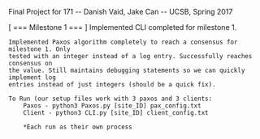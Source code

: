 Final Project for 171
-- Danish Vaid, Jake Can
-- UCSB, Spring 2017


[ === Milestone 1 === ]
    Implemented CLI completed for milestone 1.

    Implemented Paxos algorithm completely to reach a consensus for milestone 1. Only 
    tested with an integer instead of a log entry. Successfully reaches consensus on 
    the value. Still maintains debugging statements so we can quickly implement log 
    entries instead of just integers (should be a quick fix).

    To Run (our setup files work with 3 paxos and 3 clients:
        Paxos - python3 Paxos.py [site_ID] pax_config.txt
        Client - python3 CLI.py [site_ID] client_config.txt

        *Each run as their own process
